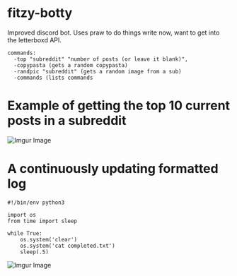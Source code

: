 # fitzy-botty
Improved discord bot. Uses praw to do things write now, want to get into the letterboxd API.

```
commands:
  -top "subreddit" "number of posts (or leave it blank)",
  -copypasta (gets a random copypasta)
  -randpic "subreddit" (gets a random image from a sub)
  -commands (lists commands

```

# Example of getting the top 10 current posts in a subreddit
![Imgur Image](https://i.imgur.com/qFLHvQv.png)

# A continuously updating formatted log



```python3
#!/bin/env python3

import os
from time import sleep

while True:
    os.system('clear')
    os.system('cat completed.txt')
    sleep(.5)
```

![Imgur Image](https://i.imgur.com/a0f6u2S.png)
